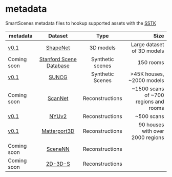 # metadata
SmartScenes metadata files to hookup supported assets with the [SSTK](https://github.com/smartscenes/sstk)

| metadata | Dataset       | Type       | Size |
| ------------- |:-------------:|:-------------:| -----:|
| [v0.1](data/shapenet) | [ShapeNet](www.shapenet.org)  | 3D models | Large dataset of 3D models |
| Coming soon |  [Stanford Scene Database](http://graphics.stanford.edu/projects/scenesynth/)    | Synthetic scenes      |  150 rooms |
| [v0.1](data/suncg) | [SUNCG](suncg.cs.princeton.edu) | Synthetic Scenes      |    >45K houses, ~2000 models |
| Coming soon | [ScanNet](http://www.scan-net.org/)  | Reconstructions      | ~1500 scans of ~700 regions and rooms |
| [v0.1](data/nyuv2) | [NYUv2](https://cs.nyu.edu/~silberman/datasets/nyu_depth_v2.html)  | Reconstructions      | ~500 scans |
| [v0.1](data/matterport) | [Matterport3D](https://github.com/niessner/Matterport) | Reconstructions      |    90 houses with over 2000 regions |
| Coming soon | [SceneNN](http://people.sutd.edu.sg/~saikit/projects/sceneNN/) | Reconstructions | |
| Coming soon | [2D-3D-S](http://buildingparser.stanford.edu/dataset.html) | Reconstructions | |
